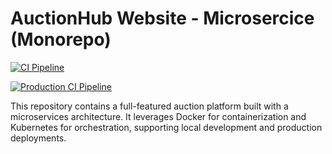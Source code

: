 # AuctionHub Website - Microsercice (Monorepo)

[![CI Pipeline](https://github.com/PramithaMJ/auction-microservice/actions/workflows/ci.yml/badge.svg)](https://github.com/PramithaMJ/auction-microservice/actions/workflows/ci.yml)

[![Production CI Pipeline](https://github.com/PramithaMJ/auction-microservice/actions/workflows/production-ci.yml/badge.svg)](https://github.com/PramithaMJ/auction-microservice/actions/workflows/production-ci.yml)

This repository contains a full-featured auction platform built with a microservices architecture. It leverages Docker for containerization and Kubernetes for orchestration, supporting local development and production deployments.

